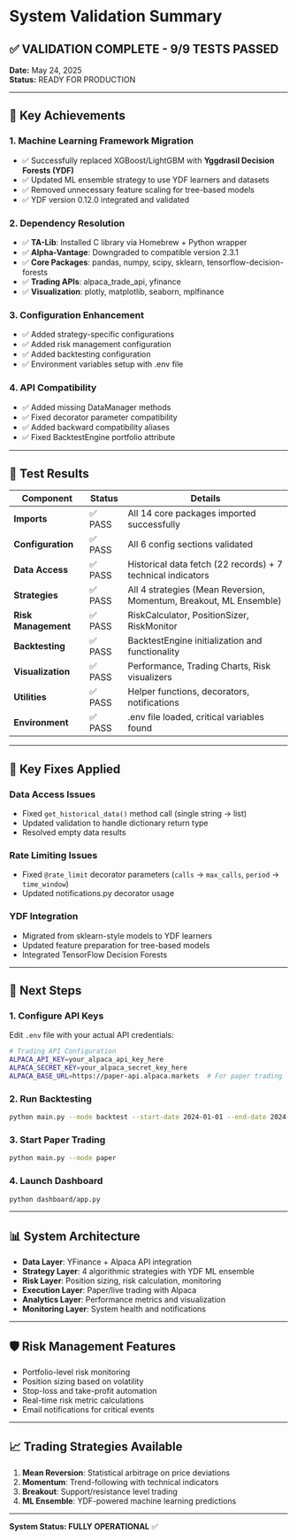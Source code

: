 # System Validation Summary

## ✅ VALIDATION COMPLETE - 9/9 TESTS PASSED

**Date:** May 24, 2025  
**Status:** READY FOR PRODUCTION

---

## 🎯 Key Achievements

### 1. **Machine Learning Framework Migration**
- ✅ Successfully replaced XGBoost/LightGBM with **Yggdrasil Decision Forests (YDF)**
- ✅ Updated ML ensemble strategy to use YDF learners and datasets
- ✅ Removed unnecessary feature scaling for tree-based models
- ✅ YDF version 0.12.0 integrated and validated

### 2. **Dependency Resolution**
- ✅ **TA-Lib**: Installed C library via Homebrew + Python wrapper
- ✅ **Alpha-Vantage**: Downgraded to compatible version 2.3.1
- ✅ **Core Packages**: pandas, numpy, scipy, sklearn, tensorflow-decision-forests
- ✅ **Trading APIs**: alpaca_trade_api, yfinance
- ✅ **Visualization**: plotly, matplotlib, seaborn, mplfinance

### 3. **Configuration Enhancement**
- ✅ Added strategy-specific configurations
- ✅ Added risk management configuration
- ✅ Added backtesting configuration
- ✅ Environment variables setup with .env file

### 4. **API Compatibility**
- ✅ Added missing DataManager methods
- ✅ Fixed decorator parameter compatibility
- ✅ Added backward compatibility aliases
- ✅ Fixed BacktestEngine portfolio attribute

---

## 🧪 Test Results

| Component | Status | Details |
|-----------|--------|---------|
| **Imports** | ✅ PASS | All 14 core packages imported successfully |
| **Configuration** | ✅ PASS | All 6 config sections validated |
| **Data Access** | ✅ PASS | Historical data fetch (22 records) + 7 technical indicators |
| **Strategies** | ✅ PASS | All 4 strategies (Mean Reversion, Momentum, Breakout, ML Ensemble) |
| **Risk Management** | ✅ PASS | RiskCalculator, PositionSizer, RiskMonitor |
| **Backtesting** | ✅ PASS | BacktestEngine initialization and functionality |
| **Visualization** | ✅ PASS | Performance, Trading Charts, Risk visualizers |
| **Utilities** | ✅ PASS | Helper functions, decorators, notifications |
| **Environment** | ✅ PASS | .env file loaded, critical variables found |

---

## 🔧 Key Fixes Applied

### Data Access Issues
- Fixed `get_historical_data()` method call (single string → list)
- Updated validation to handle dictionary return type
- Resolved empty data results

### Rate Limiting Issues  
- Fixed `@rate_limit` decorator parameters (`calls` → `max_calls`, `period` → `time_window`)
- Updated notifications.py decorator usage

### YDF Integration
- Migrated from sklearn-style models to YDF learners
- Updated feature preparation for tree-based models
- Integrated TensorFlow Decision Forests

---

## 🚀 Next Steps

### 1. **Configure API Keys**
Edit `.env` file with your actual API credentials:
```bash
# Trading API Configuration
ALPACA_API_KEY=your_alpaca_api_key_here
ALPACA_SECRET_KEY=your_alpaca_secret_key_here
ALPACA_BASE_URL=https://paper-api.alpaca.markets  # For paper trading
```

### 2. **Run Backtesting**
```bash
python main.py --mode backtest --start-date 2024-01-01 --end-date 2024-12-31
```

### 3. **Start Paper Trading**
```bash
python main.py --mode paper
```

### 4. **Launch Dashboard**
```bash
python dashboard/app.py
```

---

## 📊 System Architecture

- **Data Layer**: YFinance + Alpaca API integration
- **Strategy Layer**: 4 algorithmic strategies with YDF ML ensemble
- **Risk Layer**: Position sizing, risk calculation, monitoring
- **Execution Layer**: Paper/live trading with Alpaca
- **Analytics Layer**: Performance metrics and visualization
- **Monitoring Layer**: System health and notifications

---

## 🛡️ Risk Management Features

- Portfolio-level risk monitoring
- Position sizing based on volatility
- Stop-loss and take-profit automation
- Real-time risk metric calculations
- Email notifications for critical events

---

## 📈 Trading Strategies Available

1. **Mean Reversion**: Statistical arbitrage on price deviations
2. **Momentum**: Trend-following with technical indicators  
3. **Breakout**: Support/resistance level trading
4. **ML Ensemble**: YDF-powered machine learning predictions

---

**System Status: FULLY OPERATIONAL** ✅
